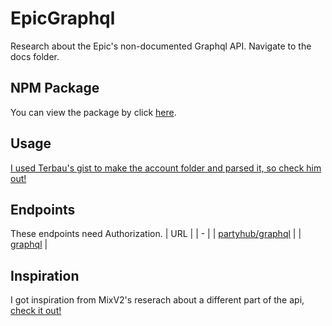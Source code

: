 # EpicGraphql
Research about the Epic's non-documented Graphql API.
Navigate to the docs folder.

## NPM Package
You can view the package by click [here](https://www.npmjs.com/package/partygrap).

## Usage
[I used Terbau's gist to make the account folder and parsed it, so check him out!](https://gist.github.com/Terbau/f36990a1d608f65645206835e708d488)

## Endpoints
These endpoints need Authorization.
| URL |
| - |
| [partyhub/graphql](https://graphql.epicgames.com/partyhub/graphql) |
| [graphql](https://graphql.epicgames.com/graphql) |

## Inspiration
I got inspiration from MixV2's reserach about a different part of the api, [check it out!](https://github.com/MixV2/EpicResearch)
